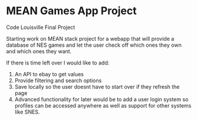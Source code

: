# MEAN Games App Project
Code Louisville Final Project 

Starting work on MEAN stack project for a webapp that will provide a database of NES games and let the user check off which ones they own and which ones they want.

If there is time left over I would like to add:
1. An API to ebay to get values 
2. Provide filtering and search options
3. Save locally so the user doesnt have to start over if they refresh the page
4. Advanced functionality for later would be to add a user login system so profiles can be accessed anywhere as well as support for other systems like SNES. 